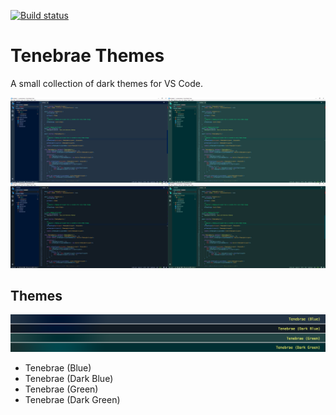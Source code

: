 [![Build status](https://ci.appveyor.com/api/projects/status/github/omniomi/vscode-themes-tenebrae?branch=master&svg=true)](https://ci.appveyor.com/project/omniomi/vscode-themes-tenebrae/branch/master)
# Tenebrae Themes

A small collection of dark themes for VS Code.

![Screenshot](https://raw.githubusercontent.com/omniomi/vscode-themes-tenebrae/master/screenshots/tenebrae-screenshots.png)

## Themes

![Screenshot](https://raw.githubusercontent.com/omniomi/vscode-themes-tenebrae/master/screenshots/colours.png)

* Tenebrae (Blue)
* Tenebrae (Dark Blue)
* Tenebrae (Green)
* Tenebrae (Dark Green)